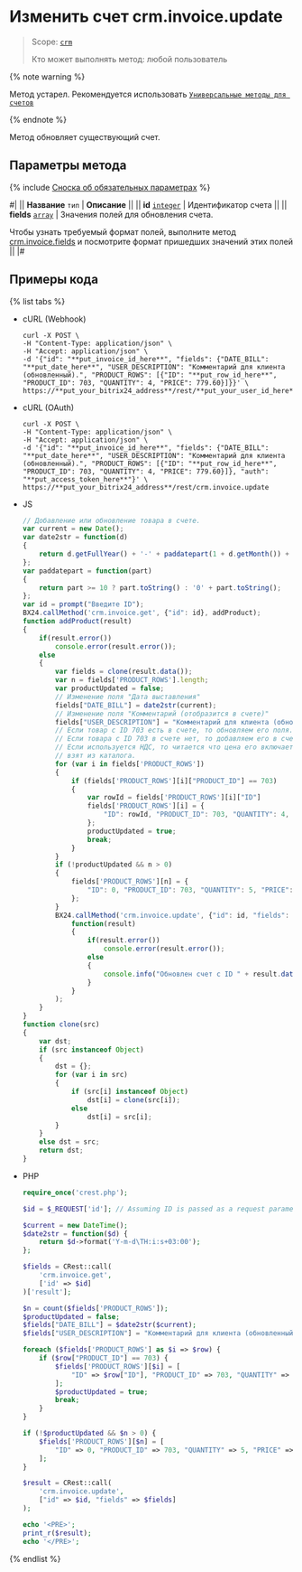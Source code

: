 # Изменить счет crm.invoice.update

> Scope: [`crm`](../../../scopes/permissions.md)
>
> Кто может выполнять метод: любой пользователь

{% note warning %}

Метод устарел. Рекомендуется использовать  [`Универсальные методы для счетов`](../../universal/invoice.md)

{% endnote %}

Метод обновляет существующий счет.

## Параметры метода

{% include [Сноска об обязательных параметрах](../../../../_includes/required.md) %}

#|
|| **Название**
`тип` | **Описание** ||
|| **id**
[`integer`](../../../data-types.md) | Идентификатор счета ||
|| **fields**
[`array`](../../../data-types.md) | Значения полей для обновления счета.

Чтобы узнать требуемый формат полей, выполните метод [crm.invoice.fields](./crm-invoice-fields.md) и посмотрите формат пришедших значений этих полей ||
|#

## Примеры кода

{% list tabs %}

- cURL (Webhook)

    ```http
    curl -X POST \
    -H "Content-Type: application/json" \
    -H "Accept: application/json" \
    -d '{"id": "**put_invoice_id_here**", "fields": {"DATE_BILL": "**put_date_here**", "USER_DESCRIPTION": "Комментарий для клиента (обновленный).", "PRODUCT_ROWS": [{"ID": "**put_row_id_here**", "PRODUCT_ID": 703, "QUANTITY": 4, "PRICE": 779.60}]}}' \
    https://**put_your_bitrix24_address**/rest/**put_your_user_id_here**/**put_your_webhook_here**/crm.invoice.update
    ```

- cURL (OAuth)

    ```http
    curl -X POST \
    -H "Content-Type: application/json" \
    -H "Accept: application/json" \
    -d '{"id": "**put_invoice_id_here**", "fields": {"DATE_BILL": "**put_date_here**", "USER_DESCRIPTION": "Комментарий для клиента (обновленный).", "PRODUCT_ROWS": [{"ID": "**put_row_id_here**", "PRODUCT_ID": 703, "QUANTITY": 4, "PRICE": 779.60}]}, "auth": "**put_access_token_here**"}' \
    https://**put_your_bitrix24_address**/rest/crm.invoice.update
    ```

- JS

    ```js
    // Добавление или обновление товара в счете.
    var current = new Date();
    var date2str = function(d)
    {
        return d.getFullYear() + '-' + paddatepart(1 + d.getMonth()) + '-' + paddatepart(d.getDate()) + 'T' + paddatepart(d.getHours()) + ':' + paddatepart(d.getMinutes()) + ':' + paddatepart(d.getSeconds()) + '+03:00';
    };
    var paddatepart = function(part)
    {
        return part >= 10 ? part.toString() : '0' + part.toString();
    };
    var id = prompt("Введите ID");
    BX24.callMethod('crm.invoice.get', {"id": id}, addProduct);
    function addProduct(result)
    {
        if(result.error())
            console.error(result.error());
        else
        {
            var fields = clone(result.data());
            var n = fields['PRODUCT_ROWS'].length;
            var productUpdated = false;
            // Изменение поля "Дата выставления"
            fields["DATE_BILL"] = date2str(current);
            // Изменение поля "Комментарий (отобразится в счете)"
            fields["USER_DESCRIPTION"] = "Комментарий для клиента (обновленный).";
            // Если товар с ID 703 есть в счете, то обновляем его поля.
            // Если товара с ID 703 в счете нет, то добавляем его в счет.
            // Если используется НДС, то читается что цена его включает, а сам признак включения НДС в цену будет
            // взят из каталога.
            for (var i in fields['PRODUCT_ROWS'])
            {
                if (fields['PRODUCT_ROWS'][i]["PRODUCT_ID"] == 703)
                {
                    var rowId = fields['PRODUCT_ROWS'][i]["ID"]
                    fields['PRODUCT_ROWS'][i] = {
                        "ID": rowId, "PRODUCT_ID": 703, "QUANTITY": 4, "PRICE": 779.60
                    };
                    productUpdated = true;
                    break;
                }
            }
            if (!productUpdated && n > 0)
            {
                fields['PRODUCT_ROWS'][n] = {
                    "ID": 0, "PRODUCT_ID": 703, "QUANTITY": 5, "PRICE": 779.60
                };
            }
            BX24.callMethod('crm.invoice.update', {"id": id, "fields": fields},
                function(result)
                {
                    if(result.error())
                        console.error(result.error());
                    else
                    {
                        console.info("Обновлен счет с ID " + result.data());
                    }
                }
            );
        }
    }
    function clone(src)
    {
        var dst;
        if (src instanceof Object)
        {
            dst = {};
            for (var i in src)
            {
                if (src[i] instanceof Object)
                    dst[i] = clone(src[i]);
                else
                    dst[i] = src[i];
            }
        }
        else dst = src;
        return dst;
    }
    ```

- PHP

    ```php
    require_once('crest.php');

    $id = $_REQUEST['id']; // Assuming ID is passed as a request parameter

    $current = new DateTime();
    $date2str = function($d) {
        return $d->format('Y-m-d\TH:i:s+03:00');
    };

    $fields = CRest::call(
        'crm.invoice.get',
        ['id' => $id]
    )['result'];

    $n = count($fields['PRODUCT_ROWS']);
    $productUpdated = false;
    $fields["DATE_BILL"] = $date2str($current);
    $fields["USER_DESCRIPTION"] = "Комментарий для клиента (обновленный).";

    foreach ($fields['PRODUCT_ROWS'] as $i => $row) {
        if ($row["PRODUCT_ID"] == 703) {
            $fields['PRODUCT_ROWS'][$i] = [
                "ID" => $row["ID"], "PRODUCT_ID" => 703, "QUANTITY" => 4, "PRICE" => 779.60
            ];
            $productUpdated = true;
            break;
        }
    }

    if (!$productUpdated && $n > 0) {
        $fields['PRODUCT_ROWS'][$n] = [
            "ID" => 0, "PRODUCT_ID" => 703, "QUANTITY" => 5, "PRICE" => 779.60
        ];
    }

    $result = CRest::call(
        'crm.invoice.update',
        ["id" => $id, "fields" => $fields]
    );

    echo '<PRE>';
    print_r($result);
    echo '</PRE>';
    ```

{% endlist %}